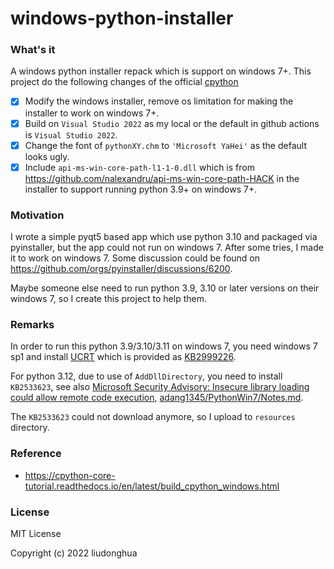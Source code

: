 # windows-python-installer

### What's it

A windows python installer repack which is support on windows 7+. This project do the following changes of the official [cpython](https://github.com/python/cpython) 

- [x] Modify the windows installer, remove os limitation for making the installer to work on windows 7+.
- [x] Build on `Visual Studio 2022` as my local or the default in github actions is `Visual Studio 2022`.
- [x] Change the font of `pythonXY.chm` to `'Microsoft YaHei'` as the default looks ugly.
- [x] Include `api-ms-win-core-path-l1-1-0.dll` which is from https://github.com/nalexandru/api-ms-win-core-path-HACK in the installer to support running python 3.9+ on windows 7+.

### Motivation

I wrote a simple pyqt5 based app which use python 3.10 and packaged via pyinstaller, but the app could not run on windows 7. After some tries, I made it to work on windows 7. Some discussion could be found on https://github.com/orgs/pyinstaller/discussions/6200.

Maybe someone else need to run python 3.9, 3.10 or later versions on their windows 7, so I create this project to help them.

### Remarks

In order to run this python 3.9/3.10/3.11 on windows 7, you need windows 7 sp1 and install [UCRT](https://support.microsoft.com/en-us/topic/update-for-universal-c-runtime-in-windows-c0514201-7fe6-95a3-b0a5-287930f3560c) which is provided as [KB2999226](https://www.microsoft.com/en-us/download/details.aspx?id=49077).

For python 3.12, due to use of `AddDllDirectory`, you need to install `KB2533623`, see also [Microsoft Security Advisory: Insecure library loading could allow remote code execution](https://support.microsoft.com/en-us/topic/microsoft-security-advisory-insecure-library-loading-could-allow-remote-code-execution-486ea436-2d47-27e5-6cb9-26ab7230c704), [adang1345/PythonWin7/Notes.md](https://github.com/adang1345/PythonWin7/blob/master/Notes.md).

The `KB2533623` could not download anymore, so I upload to `resources` directory.

### Reference

- https://cpython-core-tutorial.readthedocs.io/en/latest/build_cpython_windows.html

### License

MIT License

Copyright (c) 2022 liudonghua